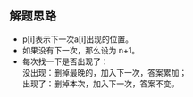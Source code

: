 ﻿## 解题思路  
- p[i]表示下一次a[i]出现的位置。  
- 如果没有下一次，那么设为 n+1。  
- 每次找一下是否出现了：  
没出现：删掉最晚的，加入下一次，答案累加；  
出现了：删掉本次，加入下一次，答案不变。     